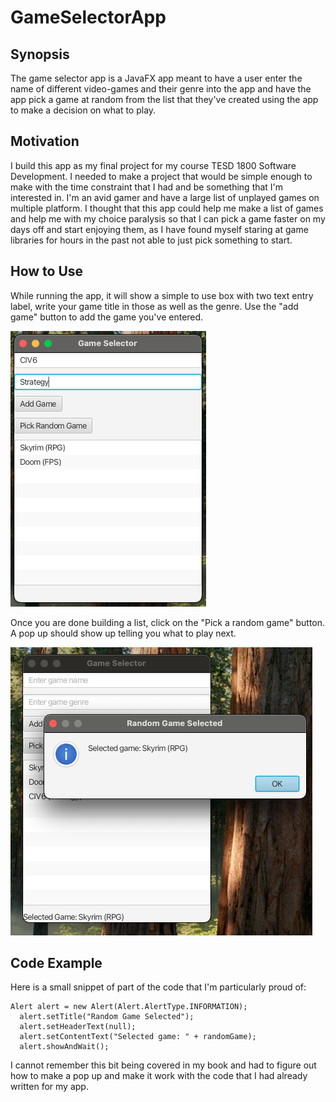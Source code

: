 # GameSelectorApp

## Synopsis

The game selector app is a JavaFX app meant to have a user enter the name of different video-games and their genre into the app and have the app pick a game at 
random from the list that they've created using the app to make a decision on what to play.

## Motivation

I build this app as my final project for my course TESD 1800 Software Development. I needed to make a project that would be simple enough to make with the time constraint
that I had and be something that I'm interested in. I'm an avid gamer and have a large list of unplayed games on multiple platform. I thought that this app could help me
make a list of games and help me with my choice paralysis so that I can pick a game faster on my days off and start enjoying them, as I have found myself staring at game
libraries for hours in the past not able to just pick something to start.

## How to Use

While running the app, it will show a simple to use box with two text entry label, write your game title in those as well as the genre. Use the "add game" button to add the game you've entered.

![Use the "add game" button to add the game you've entered](screenshot.png)

Once you are done building a list, click on the "Pick a random game" button. A pop up should
show up telling you what to play next.

![Pop up](screenshot2.png)

## Code Example

Here is a small snippet of part of the code that I'm particularly proud of:
  ```
  Alert alert = new Alert(Alert.AlertType.INFORMATION);
	alert.setTitle("Random Game Selected");
	alert.setHeaderText(null);
	alert.setContentText("Selected game: " + randomGame);
	alert.showAndWait();
  ```
I cannot remember this bit being covered in my book and had to figure out how to make a pop up and make it work with the code that I had already written for my app.
